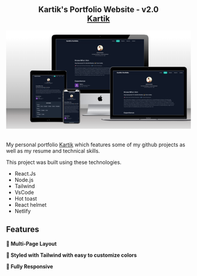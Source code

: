 <h2 align="center">
 Kartik's Portfolio Website - v2.0<br/>
  <a href="https://kartik-devloper.netlify.app" target="_blank">Kartik</a>
</h2>
<div align="center">
  <img alt="Demo" src="./public/ReadMe.png" />
</div>

<br/>

My personal portfolio <a href="https://kartik-shettar.netlify.app" target="_blank">Kartik</a> which features some of my github projects as well as my resume and technical skills.<br/>

This project was built using these technologies.

- React.Js
- Node.js
- Tailwind
- VsCode
- Hot toast
- React helmet
- Netlify

## Features

**📖 Multi-Page Layout**

**🎨 Styled with Tailwind with easy to customize colors**

**📱 Fully Responsive**
